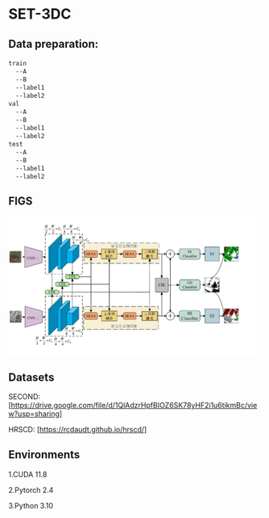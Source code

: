 # SET-3DC

## Data preparation:
```
train  
  --A  
  --B 
  --label1  
  --label2  
val  
  --A 
  --B 
  --label1  
  --label2  
test  
  --A
  --B 
  --label1  
  --label2  
```
## FIGS        

![image](/figs/fig1.jpg)

## Datasets

SECOND:
[https://drive.google.com/file/d/1QlAdzrHpfBIOZ6SK78yHF2i1u6tikmBc/view?usp=sharing]

HRSCD:
[https://rcdaudt.github.io/hrscd/]

## Environments

1.CUDA  11.8

2.Pytorch 2.4

3.Python 3.10



